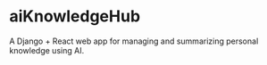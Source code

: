 # aiKnowledgeHub
A Django + React web app for managing and summarizing personal knowledge using AI.
